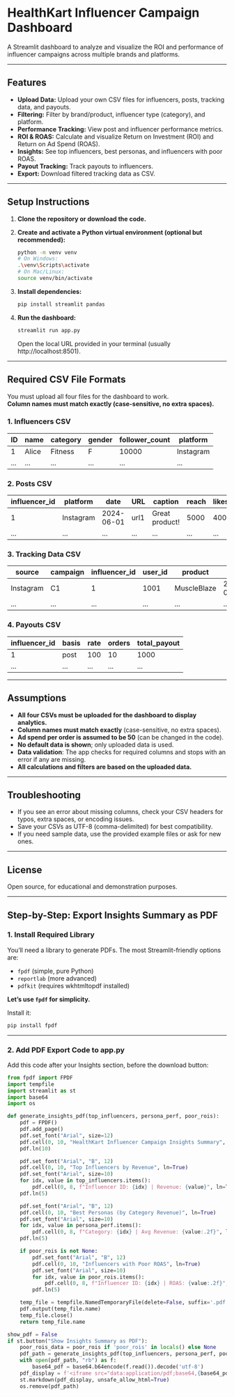 # HealthKart Influencer Campaign Dashboard

A Streamlit dashboard to analyze and visualize the ROI and performance of influencer campaigns across multiple brands and platforms.

---

## Features

- **Upload Data:** Upload your own CSV files for influencers, posts, tracking data, and payouts.
- **Filtering:** Filter by brand/product, influencer type (category), and platform.
- **Performance Tracking:** View post and influencer performance metrics.
- **ROI & ROAS:** Calculate and visualize Return on Investment (ROI) and Return on Ad Spend (ROAS).
- **Insights:** See top influencers, best personas, and influencers with poor ROAS.
- **Payout Tracking:** Track payouts to influencers.
- **Export:** Download filtered tracking data as CSV.

---

## Setup Instructions

1. **Clone the repository or download the code.**

2. **Create and activate a Python virtual environment (optional but recommended):**
   ```sh
   python -m venv venv
   # On Windows:
   .\venv\Scripts\activate
   # On Mac/Linux:
   source venv/bin/activate
   ```

3. **Install dependencies:**
   ```sh
   pip install streamlit pandas
   ```

4. **Run the dashboard:**
   ```sh
   streamlit run app.py
   ```
   Open the local URL provided in your terminal (usually http://localhost:8501).

---

## Required CSV File Formats

You must upload all four files for the dashboard to work.  
**Column names must match exactly (case-sensitive, no extra spaces).**

### 1. Influencers CSV
| ID | name | category | gender | follower_count | platform |
|----|------|----------|--------|----------------|----------|
| 1  | Alice | Fitness | F | 10000 | Instagram |
| ... | ... | ... | ... | ... | ... |

### 2. Posts CSV
| influencer_id | platform | date | URL | caption | reach | likes | comments |
|---------------|----------|------|-----|---------|-------|-------|----------|
| 1 | Instagram | 2024-06-01 | url1 | Great product! | 5000 | 400 | 40 |
| ... | ... | ... | ... | ... | ... | ... | ... |

### 3. Tracking Data CSV
| source | campaign | influencer_id | user_id | product | date | orders | revenue |
|--------|----------|--------------|---------|---------|------|--------|---------|
| Instagram | C1 | 1 | 1001 | MuscleBlaze | 2024-06-01 | 10 | 1000 |
| ... | ... | ... | ... | ... | ... | ... | ... |

### 4. Payouts CSV
| influencer_id | basis | rate | orders | total_payout |
|---------------|-------|------|--------|--------------|
| 1 | post | 100 | 10 | 1000 |
| ... | ... | ... | ... | ... |

---

## Assumptions

- **All four CSVs must be uploaded for the dashboard to display analytics.**
- **Column names must match exactly** (case-sensitive, no extra spaces).
- **Ad spend per order is assumed to be 50** (can be changed in the code).
- **No default data is shown**; only uploaded data is used.
- **Data validation**: The app checks for required columns and stops with an error if any are missing.
- **All calculations and filters are based on the uploaded data.**

---

## Troubleshooting

- If you see an error about missing columns, check your CSV headers for typos, extra spaces, or encoding issues.
- Save your CSVs as UTF-8 (comma-delimited) for best compatibility.
- If you need sample data, use the provided example files or ask for new ones.

---

## License

Open source, for educational and demonstration purposes. 

---

## Step-by-Step: Export Insights Summary as PDF

### 1. Install Required Library

You’ll need a library to generate PDFs. The most Streamlit-friendly options are:
- `fpdf` (simple, pure Python)
- `reportlab` (more advanced)
- `pdfkit` (requires wkhtmltopdf installed)

**Let’s use `fpdf` for simplicity.**

Install it:
```sh
pip install fpdf
```

---

### 2. Add PDF Export Code to app.py

Add this code after your Insights section, before the download button:

```python
from fpdf import FPDF
import tempfile
import streamlit as st
import base64
import os

def generate_insights_pdf(top_influencers, persona_perf, poor_rois):
    pdf = FPDF()
    pdf.add_page()
    pdf.set_font("Arial", size=12)
    pdf.cell(0, 10, "HealthKart Influencer Campaign Insights Summary", ln=True, align="C")
    pdf.ln(10)

    pdf.set_font("Arial", "B", 12)
    pdf.cell(0, 10, "Top Influencers by Revenue", ln=True)
    pdf.set_font("Arial", size=10)
    for idx, value in top_influencers.items():
        pdf.cell(0, 8, f"Influencer ID: {idx} | Revenue: {value}", ln=True)
    pdf.ln(5)

    pdf.set_font("Arial", "B", 12)
    pdf.cell(0, 10, "Best Personas (by Category Revenue)", ln=True)
    pdf.set_font("Arial", size=10)
    for idx, value in persona_perf.items():
        pdf.cell(0, 8, f"Category: {idx} | Avg Revenue: {value:.2f}", ln=True)
    pdf.ln(5)

    if poor_rois is not None:
        pdf.set_font("Arial", "B", 12)
        pdf.cell(0, 10, "Influencers with Poor ROAS", ln=True)
        pdf.set_font("Arial", size=10)
        for idx, value in poor_rois.items():
            pdf.cell(0, 8, f"Influencer ID: {idx} | ROAS: {value:.2f}", ln=True)
        pdf.ln(5)

    temp_file = tempfile.NamedTemporaryFile(delete=False, suffix='.pdf')
    pdf.output(temp_file.name)
    temp_file.close()
    return temp_file.name

show_pdf = False
if st.button("Show Insights Summary as PDF"):
    poor_rois_data = poor_rois if 'poor_rois' in locals() else None
    pdf_path = generate_insights_pdf(top_influencers, persona_perf, poor_rois_data)
    with open(pdf_path, "rb") as f:
        base64_pdf = base64.b64encode(f.read()).decode('utf-8')
    pdf_display = f'<iframe src="data:application/pdf;base64,{base64_pdf}" width="700" height="900" type="application/pdf"></iframe>'
    st.markdown(pdf_display, unsafe_allow_html=True)
    os.remove(pdf_path)
   